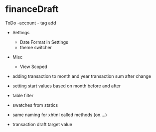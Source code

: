 # financeDraft

ToDo
-account
	- tag add
- Settings
	- Date Format in Settings
	- theme switcher
	
- Misc
	- View Scoped

- adding transaction to month and year transaction sum after change
- setting start values based on month before and after


- table filter
- swatches from statics
- same naming for xhtml called methods (on....)
- transaction draft target value
